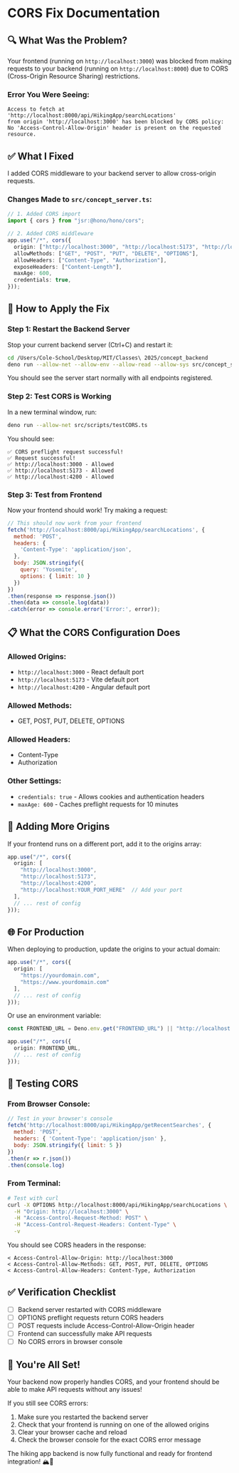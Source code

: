 # CORS Fix Documentation

## 🔍 **What Was the Problem?**

Your frontend (running on `http://localhost:3000`) was blocked from making requests to your backend (running on `http://localhost:8000`) due to CORS (Cross-Origin Resource Sharing) restrictions.

### **Error You Were Seeing:**
```
Access to fetch at 'http://localhost:8000/api/HikingApp/searchLocations' 
from origin 'http://localhost:3000' has been blocked by CORS policy: 
No 'Access-Control-Allow-Origin' header is present on the requested resource.
```

## ✅ **What I Fixed**

I added CORS middleware to your backend server to allow cross-origin requests.

### **Changes Made to `src/concept_server.ts`:**

```typescript
// 1. Added CORS import
import { cors } from "jsr:@hono/hono/cors";

// 2. Added CORS middleware
app.use("/*", cors({
  origin: ["http://localhost:3000", "http://localhost:5173", "http://localhost:4200"],
  allowMethods: ["GET", "POST", "PUT", "DELETE", "OPTIONS"],
  allowHeaders: ["Content-Type", "Authorization"],
  exposeHeaders: ["Content-Length"],
  maxAge: 600,
  credentials: true,
}));
```

## 🚀 **How to Apply the Fix**

### **Step 1: Restart the Backend Server**

Stop your current backend server (Ctrl+C) and restart it:

```bash
cd /Users/Cole-School/Desktop/MIT/Classes\ 2025/concept_backend
deno run --allow-net --allow-env --allow-read --allow-sys src/concept_server.ts
```

You should see the server start normally with all endpoints registered.

### **Step 2: Test CORS is Working**

In a new terminal window, run:

```bash
deno run --allow-net src/scripts/testCORS.ts
```

You should see:
```
✅ CORS preflight request successful!
✅ Request successful!
✅ http://localhost:3000 - Allowed
✅ http://localhost:5173 - Allowed
✅ http://localhost:4200 - Allowed
```

### **Step 3: Test from Frontend**

Now your frontend should work! Try making a request:

```javascript
// This should now work from your frontend
fetch('http://localhost:8000/api/HikingApp/searchLocations', {
  method: 'POST',
  headers: {
    'Content-Type': 'application/json',
  },
  body: JSON.stringify({
    query: 'Yosemite',
    options: { limit: 10 }
  })
})
.then(response => response.json())
.then(data => console.log(data))
.catch(error => console.error('Error:', error));
```

## 📋 **What the CORS Configuration Does**

### **Allowed Origins:**
- `http://localhost:3000` - React default port
- `http://localhost:5173` - Vite default port
- `http://localhost:4200` - Angular default port

### **Allowed Methods:**
- GET, POST, PUT, DELETE, OPTIONS

### **Allowed Headers:**
- Content-Type
- Authorization

### **Other Settings:**
- `credentials: true` - Allows cookies and authentication headers
- `maxAge: 600` - Caches preflight requests for 10 minutes

## 🔧 **Adding More Origins**

If your frontend runs on a different port, add it to the origins array:

```typescript
app.use("/*", cors({
  origin: [
    "http://localhost:3000", 
    "http://localhost:5173", 
    "http://localhost:4200",
    "http://localhost:YOUR_PORT_HERE"  // Add your port
  ],
  // ... rest of config
}));
```

## 🌐 **For Production**

When deploying to production, update the origins to your actual domain:

```typescript
app.use("/*", cors({
  origin: [
    "https://yourdomain.com",
    "https://www.yourdomain.com"
  ],
  // ... rest of config
}));
```

Or use an environment variable:

```typescript
const FRONTEND_URL = Deno.env.get("FRONTEND_URL") || "http://localhost:3000";

app.use("/*", cors({
  origin: FRONTEND_URL,
  // ... rest of config
}));
```

## 🧪 **Testing CORS**

### **From Browser Console:**
```javascript
// Test in your browser's console
fetch('http://localhost:8000/api/HikingApp/getRecentSearches', {
  method: 'POST',
  headers: { 'Content-Type': 'application/json' },
  body: JSON.stringify({ limit: 5 })
})
.then(r => r.json())
.then(console.log)
```

### **From Terminal:**
```bash
# Test with curl
curl -X OPTIONS http://localhost:8000/api/HikingApp/searchLocations \
  -H "Origin: http://localhost:3000" \
  -H "Access-Control-Request-Method: POST" \
  -H "Access-Control-Request-Headers: Content-Type" \
  -v
```

You should see CORS headers in the response:
```
< Access-Control-Allow-Origin: http://localhost:3000
< Access-Control-Allow-Methods: GET, POST, PUT, DELETE, OPTIONS
< Access-Control-Allow-Headers: Content-Type, Authorization
```

## ✅ **Verification Checklist**

- [ ] Backend server restarted with CORS middleware
- [ ] OPTIONS preflight requests return CORS headers
- [ ] POST requests include Access-Control-Allow-Origin header
- [ ] Frontend can successfully make API requests
- [ ] No CORS errors in browser console

## 🎉 **You're All Set!**

Your backend now properly handles CORS, and your frontend should be able to make API requests without any issues!

If you still see CORS errors:
1. Make sure you restarted the backend server
2. Check that your frontend is running on one of the allowed origins
3. Clear your browser cache and reload
4. Check the browser console for the exact CORS error message

The hiking app backend is now fully functional and ready for frontend integration! 🏔️🥾
